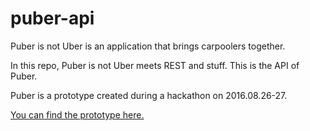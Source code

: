 # puber-api

Puber is not Uber is an application that brings carpoolers together.

In this repo, Puber is not Uber meets REST and stuff. This is the API of Puber. 

Puber is a prototype created during a hackathon on 2016.08.26-27.

[You can find the prototype here.](http://puber.xyz)
